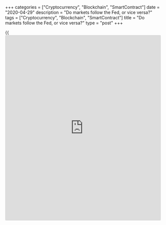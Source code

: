 +++
categories = ["Cryptocurrency", "Blockchain", "SmartContract"]
date = "2020-04-29"
description = "Do markets follow the Fed, or vice versa?"
tags = ["Cryptocurrency", "Blockchain", "SmartContract"]
title = "Do markets follow the Fed, or vice versa?"
type = "post"
+++

{{<iframe id="large-banner" src="https://www.bounty.group/#slide=28.0" width="100%" height="600" scrolling="no" style="border: 0px solid rgb(216, 221, 230); border-radius: 3px;">}}

April 29, 2020

April 29, 2020

Fed and hall of mirrorsDmitri Demidenko

## Investment ideas based on interaction between Fed and markets

According to economic theory, monetary [policy](https://www.fintechee.com/policy/) is the key driver of asset
price changes. Monetary expansion results in a decrease of the bond
market’s rates.  Capital raising costs drop, profitability grows.
Positive corporate reports raise stock quotes. On the contrary, monetary
restriction worsens companies’ financial results because of higher
borrowing costs. In the real world, it often happens that it’s Fed that
follows stock indexes and not the contrary. In 2004, former Fed Chair
Ben Bernanke called the interaction between [S&P 500][1] and the Central
bank “hall of mirrors”.

Should prisoners be allowed to take control over a prison? The stock
market must follow the Fed. Otherwise, the “don’t play against the Fed”
principle would make no sense. Still, the markets work the best when
market participants are under healthy fear of loss. People’s wisdom
remains something to consider while FOMC officials are ordinary people
who make mistakes. It is believed that stock indexes reflect the state
of national economies. If so, the Fed’s officials tend to observe their
signals and compare them with their own views.

If their views are different from the market’s opinion, the Committee
has two ways to go, each of which implies problems. Adjusting monetary
[policy](https://www.fintechee.com/policy/) to [S&P 500][1]’s signals increases a risk of macroeconomic
instability in future. Playing against the market increases economic
turbulence.

The Fed has tried both ways.  Jerome Powell and his colleagues dropped
the federal funds rate by 150 base points in March 2020 in response to
the fastest ever stock market decline. Also, they declared that
treasuries and mortgage-backed securities would be bought in unlimited
amounts.

 **Fed rate dynamics**

![LiteForex: Do markets follow the Fed, or vice versa?][2]

 _Source: Wall Street Journal._

US QE dynamics

![LiteForex: Do markets follow the Fed, or vice versa?][3]

 _Source: Wall Street Journal_

In December 2018, the Fed chairman said the current rate was far from
being neutral. It resulted in a large stock market sell-off. The right
communication saved the situation at the beginning of 2019: Powell
corrected himself and emphasized the FOMC’s intention to take a pause.
That allowed [S&P 500][1] to claw back losses.

Ben Bernanke would mention the need to communicate with markets too. It
was his way of solving disagreements between market signals and FOMC
views. Communication is fundamental to the concept of “hall of mirrors”
and allows for drawing a parallel with a psychological pathology, when a
patient feels a vigorous desire to talk to his/her own reflection.

The Fed’s and financial markets’ views often coincided as well. Jerome
Powell gave up the idea of further normalization of monetary [policy](https://www.fintechee.com/policy/) in
2019, because the yield curve pointed to an upcoming recession. Back
then, it was hard to imagine something that could harm the USA’s solid
economy. The answer is now obvious: coronavirus.

What is the best way of profiting from the hall of mirrors? Finding
mistakes in the Fed’s statements. For example, Powell asserted in early
spring that the States would see a V-shape recovery. Together with a
large monetary stimulus, that assertion allowed [S&P 500][1] to grow 28%
from the levels of March’s trough. Today, this assertion looks
questionable while a change in the Fed’s views could lead to taking
profits on US stocks.

* * *

P.S. Did you like my article? Share it in social networks: it will be
the best “thank you" :)

Ask me questions and comment below. I’ll be glad to answer your
questions and give necessary explanations.

 **Useful links:**

  * I recommend trying to trade with a reliable broker [here][4]. The system allows you to trade by yourself or copy successful traders from all across the globe.
  * Use my promo-code BLOG for getting deposit bonus 50% on LiteForex platform. Just enter this code in the appropriate field while [depositing][5] your trading account.
  * Telegram channel with high-quality analytics, Forex reviews, training articles, and other useful things for traders <t.me/liteforex>

## Price chart of SPX in real time mode

![Fed and hall of mirrors][6]

The content of this article reflects the author’s opinion and does not
necessarily reflect the official position of LiteForex. The material
published on this page is provided for informational purposes only and
should not be considered as the provision of investment advice for the
purposes of Directive 2004/39/EC.

Rate this article:

{{value}}

( {{count}} {{title}} )

   1. my.liteforex.com/trading/chart?symbol=SPX&returnUrl=true
   2. cdn.liteforex.com/cache/uploads/blog_post/strategies-forex/fed-fund-rate-29-04-20.jpg?w=30&s=9f3973ef9d4a1ce24821e6e0319f359f
   3. cdn.liteforex.com/cache/uploads/blog_post/strategies-forex/qe-usa-29-04-20.jpg?w=30&s=a3114ba3634dccc630c0176382ab34b3
   4. my.liteforex.com/?category=for-professionals&slug=fed-and-hall-of-mirrors&openPopup=%2Fregistration%2Fpopup&utm_source=blog&utm_medium=article&utm_campaign=bonus
   5. my.liteforex.com/deposit/?category=for-professionals&slug=fed-and-hall-of-mirrors&promo_code=BLOG&utm_source=blog&utm_medium=article&utm_campaign=bonus
   6. cdn.liteforex.com/cache/uploads/blog_post/strategies-forex/liteforex-blog-fed-29-04-20.jpg?q=75&w=1000&s=bc9837704a437dd57a12d5d4e76dc367
